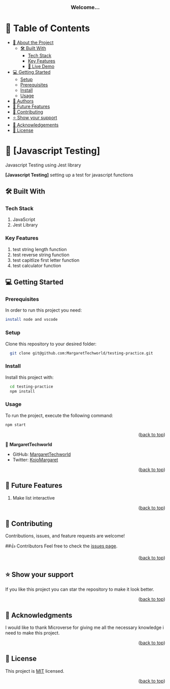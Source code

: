 <a name="readme-top"></a>

<div align="center">
  
  <br/>

  <h3><b>Welcome...</b></h3>

</div>

# 📗 Table of Contents

- [📖 About the Project](#about-project)
  - [🛠 Built With](#built-with)
    - [Tech Stack](#tech-stack)
    - [Key Features](#key-features)
    - [🚀 Live Demo](#live-demo)
- [💻 Getting Started](#getting-started)
  - [Setup](#setup)
  - [Prerequisites](#prerequisites)
  - [Install](#install)
  - [Usage](#usage)
- [👥 Authors](#authors)
- [🔭 Future Features](#future-features)
- [🤝 Contributing](#contributing)
- [⭐️ Show your support](#support)
- [🙏 Acknowledgements](#acknowledgements)
- [📝 License](#license)

# 📖 [Javascript Testing] <a name="about-project"></a>

Javascript Testing using Jest library

**[Javascript Testing]** setting up a test for javascript functions

## 🛠 Built With <a name="built-with"></a>

### Tech Stack <a name="tech-stack"></a>
  1. JavaScript
  2. Jest Library



### Key Features <a name="key-features"></a>

  1. test string length function
  2. test reverse string function
  3. test capitlize first letter function
  4. test calculator function
 
  


## 💻 Getting Started <a name="getting-started"></a>

### Prerequisites

In order to run this project you need:

```sh
install node and vscode
```


### Setup

Clone this repository to your desired folder:

```sh
  git clone git@github.com:MargaretTechworld/testing-practice.git
```

### Install

Install this project with:

```sh
  cd testing-practice
  npm install
```
### Usage

To run the project, execute the following command:

```sh
npm start
```

<p align="right">(<a href="#readme-top">back to top</a>)</p>

👤 **MargaretTechworld**

- GitHub: [MargaretTechworld](https://github.com/MargaretTechworld)
- Twitter: [KojoMargaret](https://twitter.com/KojoMargaret)

<p align="right">(<a href="#readme-top">back to top</a>)</p>

## 🔭 Future Features <a name="future-features"></a>

1. Make list interactive

<p align="right">(<a href="#readme-top">back to top</a>)</p>



## 🤝 Contributing <a name="contributing"></a>

Contributions, issues, and feature requests are welcome!

##👍 Contributors
Feel free to check the [issues page](https://github.com/MargaretTechworld/testing-practice/issues).

<p align="right">(<a href="#readme-top">back to top</a>)</p> 

## ⭐️ Show your support <a name="support"></a>

If you like this project you can star the repository to make it look better.

<p align="right">(<a href="#readme-top">back to top</a>)</p>

## 🙏 Acknowledgments <a name="acknowledgements"></a>

I would like to thank Microverse for giving me all the necessary knowledge i need to make this project.

<p align="right">(<a href="#readme-top">back to top</a>)</p>


## 📝 License <a name="license"></a>

This project is [MIT](LICENSE) licensed.


<p align="right">(<a href="#readme-top">back to top</a>)</p>

